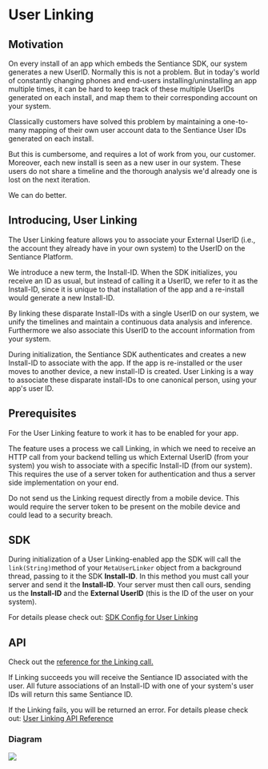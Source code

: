 # User Linking

## Motivation

On every install of an app which embeds the Sentiance SDK, our system generates a new UserID. Normally this is not a problem. But in today's world of constantly changing phones and end-users installing/uninstalling an app multiple times, it can be hard to keep track of these multiple UserIDs generated on each install, and map them to their corresponding account on your system.

Classically customers have solved this problem by maintaining a one-to-many mapping of their own user account data to the Sentiance User IDs generated on each install.

But this is cumbersome, and requires a lot of work from you, our customer. Moreover, each new install is seen as a new user in our system. These users do not share a timeline and the thorough analysis we'd already one is lost on the next iteration.

We can do better.

## Introducing, User Linking

The User Linking feature allows you to associate your External UserID \(i.e., the account they already have in your own system\) to the UserID on the Sentiance Platform. 

We introduce a new term, the Install-ID. When the SDK initializes, you receive an ID as usual, but instead of calling it a UserID, we refer to it as the Install-ID, since it is unique to that installation of the app and a re-install would generate a new Install-ID.

By linking these disparate Install-IDs with a single UserID on our system, we unify the timelines and maintain a continuous data analysis and inference. Furthermore we also associate this UserID to the account information from your system.

During initialization, the Sentiance SDK authenticates and creates a new Install-ID to associate with the app. If the app is re-installed or the user moves to another device, a new install-ID is created. User Linking is a way to associate these disparate install-IDs to one canonical person, using your app's user ID.

## Prerequisites

For the User Linking feature to work it has to be enabled for your app.

The feature uses a process we call Linking, in which we need to receive an HTTP call from your backend telling us which External UserID \(from your system\) you wish to associate with a specific Install-ID \(from our system\). This requires the use of a server token for authentication and thus a server side implementation on your end.

Do not send us the Linking request directly from a mobile device. This would require the server token to be present on the mobile device and could lead to a security breach.

## SDK

During initialization of a User Linking-enabled app the SDK will call the `link(String)`method of your `MetaUserLinker` object from a background thread, passing to it the SDK **Install-ID**. In this method you must call your server and send it the **Install-ID**. Your server must then call ours, sending us the **Install-ID** and the **External UserID** \(this is the ID of the user on your system\).

For details please check out: [SDK Config for User Linking](../sdk/appendix/user-linking.md#usage)

## API

Check out the [reference for the Linking call.](../backend/rest-api.md#meta-user-link)

If Linking succeeds you will receive the Sentiance ID associated with the user. All future associations of an Install-ID with one of your system's user IDs will return this same Sentiance ID.

If the Linking fails, you will be returned an error. For details please check out: [User Linking API Reference](../backend/rest-api.md#meta-user-link)

### Diagram

![](https://developers.sentiance.com/views/public/docs/assets/rest/MetaUsersScheme.png)

